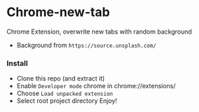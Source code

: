 # Chrome-new-tab

Chrome Extension, overwrite new tabs with random background
- Background from `https://source.unsplash.com/`
### Install
- Clone this repo (and extract it)
- Enable `Developer mode` chrome in chrome://extensions/
- Choose `Load unpacked extension`
- Select root project directory
Enjoy!
